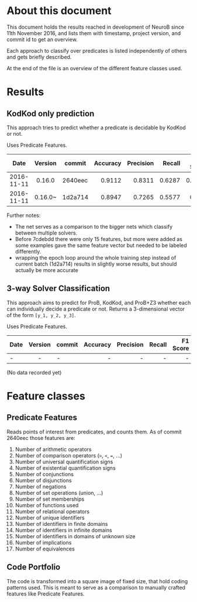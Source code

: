 # About this document
This document holds the results reached in development of NeuroB since 11th November 2016, and lists them with timestamp, project version, and commit id to get an overview.

Each approach to classify over predicates is listed independently of others and gets briefly described.

At the end of the file is an overview of the different feature classes used.


# Results
## KodKod only prediction
This approach tries to predict whether a predicate is decidable by KodKod or not.

Uses Predicate Features.

Date      | Version | commit | Accuracy | Precision | Recall | F1 Score
----------|:-------:|--------|---------:|----------:|-------:|---------:
2016-11-11| 0.16.0  | 2640eec|   0.9112 |    0.8311 | 0.6287 |   0.7159
2016-11-11| 0.16.0~ | 1d2a714|   0.8947 |    0.7265 | 0.5577 |   0.631

Further notes:
- The net serves as a comparison to the bigger nets which classify between multiple solvers.
- Before 7cdebdd there were only 15 features, but more were added as some examples gave the same feature vector but needed to be labeled differently.
- wrapping the epoch loop around the whole training step instead of current batch (1d2a714) results in slightly worse results, but should actually be more accurate

## 3-way Solver Classification
This approach aims to predict for ProB, KodKod, and ProB+Z3 whether each can individually decide a predicate or not. Returns a 3-dimensional vector of the form `[y_1, y_2, y_3]`.

Uses Predicate Features.

Date      | Version | commit | Accuracy | Precision | Recall | F1 Score
----------|:-------:|--------|---------:|----------:|-------:|---------:
-         |        -|       -|         -|          -|       -|        -
(No data recorded yet)


# Feature classes
## Predicate Features
Reads points of interest from predicates, and counts them.
As of commit 2640eec those features are:
1. Number of arithmetic operators
2. Number of comparison operators (`>`, `<`, `=`, ...)
3. Number of universal quantification signs
4. Number of existential quantification signs
5. Number of conjunctions
6. Number of disjunctions
7. Number of negations
8. Number of set operations (union, ...)
9. Number of set memberships
10. Number of functions used
11. Number of relational operators
12. Number of unique identifiers
13. Number of identifiers in finite domains
14. Number of identifiers in infinite domains
15. Number of identifiers in domains of unknown size
16. Number of implications
17. Number of equivalences

## Code Portfolio
The code is transformed into a square image of fixed size, that hold coding patterns used. This is meant to serve as a comparison to manually crafted features like Predicate Features.
